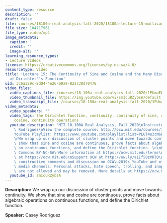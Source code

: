 ```yaml
---
content_type: resource
description: ''
draft: false
file: courses/18100a-real-analysis-fall-2020/18100a-lecture-15-multicam_360p_16_9.mp4
file_size: 104717961
file_type: video/mp4
image_metadata:
  caption: ''
  credit: ''
  image-alt: ''
learning_resource_types:
- Lecture Videos
license: https://creativecommons.org/licenses/by-nc-sa/4.0/
resourcetype: Video
title: 'Lecture 15: The Continuity of Sine and Cosine and the Many Discontinuities
  of Dirichlet''s Function'
uid: 3c6a329c-8d04-4e26-b9a9-82a730d70476
video_files:
  video_captions_file: /courses/18-100a-real-analysis-fall-2020/1PUmaEW1L7O-KnCYAnFDpkRYosM7p-gtT_transcript.webvtt
  video_thumbnail_file: https://img.youtube.com/vi/smIcuRZybsA/default.jpg
  video_transcript_file: /courses/18-100a-real-analysis-fall-2020/1PUmaEW1L7O-KnCYAnFDpkRYosM7p-gtT_transcript.pdf
video_metadata:
  video_speakers: ''
  video_tags: the Dirichlet function, continuity, continuity of sine, continuity of
    cosine, continuity operations
  youtube_description: "MIT 18.100A Real Analysis, Fall 2020\nInstructor: Dr. Casey\
    \ Rodriguez\nView the complete course: http://ocw.mit.edu/courses/18-100a-real-analysis-fall-2020/\n\
    YouTube Playlist: https://www.youtube.com/playlist?list=PLUl4u3cNGP61O7HkcF7UImpM0cR_L2gSw\n\
    \nWe wrap up our discussion of cluster points and move towards continuity. We\
    \ show that sine and cosine are continuous, prove facts about algebraic operations\
    \ on continuous functions, and define the Dirichlet function. \n\nLicense: Creative\
    \ Commons BY-NC-SA\nMore information at https://ocw.mit.edu/terms\nMore courses\
    \ at https://ocw.mit.edu\nSupport OCW at http://ow.ly/a1If50zVRlQ\n\nWe encourage\
    \ constructive comments and discussion on OCW\u2019s YouTube and other social\
    \ media channels. Personal attacks, hate speech, trolling, and inappropriate comments\
    \ are not allowed and may be removed. More details at https://ocw.mit.edu/comments."
  youtube_id: smIcuRZybsA
---
```

**Description:** We wrap up our discussion of cluster points and move towards continuity. We show that sine and cosine are continuous, prove facts about algebraic operations on continuous functions, and define the Dirichlet function.

**Speaker:** Casey Rodriguez